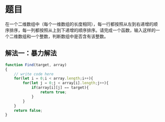 # 题目
在一个二维数组中（每个一维数组的长度相同），每一行都按照从左到右递增的顺序排序，每一列都按照从上到下递增的顺序排序。请完成一个函数，输入这样的一个二维数组和一个整数，判断数组中是否含有该整数。
## 解法一：暴力解法
```javascript
function Find(target, array)
{
    // write code here
    for(let i = 0;i < array.length;i++){
        for(let j = 0;j < array[i].length;j++){
            if(array[i][j] == target){
                return true;
            }
        }
    }
    return false;
}
```